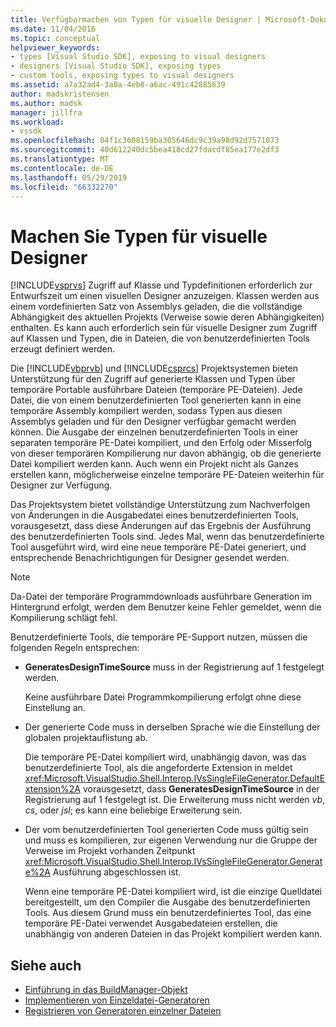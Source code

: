 ```yaml
---
title: Verfügbarmachen von Typen für visuelle Designer | Microsoft-Dokumentation
ms.date: 11/04/2016
ms.topic: conceptual
helpviewer_keywords:
- types [Visual Studio SDK], exposing to visual designers
- designers [Visual Studio SDK], exposing types
- custom tools, exposing types to visual designers
ms.assetid: a7a32ad4-3a0a-4eb8-a6ac-491c42885639
author: madskristensen
ms.author: madsk
manager: jillfra
ms.workload:
- vssdk
ms.openlocfilehash: 04f1c3608159ba305646dc9c39a98d92d7571073
ms.sourcegitcommit: 40d612240dc5bea418cd27fdacdf85ea177e2df3
ms.translationtype: MT
ms.contentlocale: de-DE
ms.lasthandoff: 05/29/2019
ms.locfileid: "66332270"
---
```

# <a name="expose-types-to-visual-designers"></a>Machen Sie Typen für visuelle Designer
[!INCLUDE[vsprvs](../../code-quality/includes/vsprvs_md.md)] Zugriff auf Klasse und Typdefinitionen erforderlich zur Entwurfszeit um einen visuellen Designer anzuzeigen. Klassen werden aus einem vordefinierten Satz von Assemblys geladen, die die vollständige Abhängigkeit des aktuellen Projekts (Verweise sowie deren Abhängigkeiten) enthalten. Es kann auch erforderlich sein für visuelle Designer zum Zugriff auf Klassen und Typen, die in Dateien, die von benutzerdefinierten Tools erzeugt definiert werden.

 Die [!INCLUDE[vbprvb](../../code-quality/includes/vbprvb_md.md)] und [!INCLUDE[csprcs](../../data-tools/includes/csprcs_md.md)] Projektsystemen bieten Unterstützung für den Zugriff auf generierte Klassen und Typen über temporäre Portable ausführbare Dateien (temporäre PE-Dateien). Jede Datei, die von einem benutzerdefinierten Tool generierten kann in eine temporäre Assembly kompiliert werden, sodass Typen aus diesen Assemblys geladen und für den Designer verfügbar gemacht werden können. Die Ausgabe der einzelnen benutzerdefinierten Tools in einer separaten temporäre PE-Datei kompiliert, und den Erfolg oder Misserfolg von dieser temporären Kompilierung nur davon abhängig, ob die generierte Datei kompiliert werden kann. Auch wenn ein Projekt nicht als Ganzes erstellen kann, möglicherweise einzelne temporäre PE-Dateien weiterhin für Designer zur Verfügung.

 Das Projektsystem bietet vollständige Unterstützung zum Nachverfolgen von Änderungen in die Ausgabedatei eines benutzerdefinierten Tools, vorausgesetzt, dass diese Änderungen auf das Ergebnis der Ausführung des benutzerdefinierten Tools sind. Jedes Mal, wenn das benutzerdefinierte Tool ausgeführt wird, wird eine neue temporäre PE-Datei generiert, und entsprechende Benachrichtigungen für Designer gesendet werden.

> [!NOTE]
> Da-Datei der temporäre Programmdownloads ausführbare Generation im Hintergrund erfolgt, werden dem Benutzer keine Fehler gemeldet, wenn die Kompilierung schlägt fehl.

 Benutzerdefinierte Tools, die temporäre PE-Support nutzen, müssen die folgenden Regeln entsprechen:

- **GeneratesDesignTimeSource** muss in der Registrierung auf 1 festgelegt werden.

     Keine ausführbare Datei Programmkompilierung erfolgt ohne diese Einstellung an.

- Der generierte Code muss in derselben Sprache wie die Einstellung der globalen projektauflistung ab.

     Die temporäre PE-Datei kompiliert wird, unabhängig davon, was das benutzerdefinierte Tool, als die angeforderte Extension in meldet <xref:Microsoft.VisualStudio.Shell.Interop.IVsSingleFileGenerator.DefaultExtension%2A> vorausgesetzt, dass **GeneratesDesignTimeSource** in der Registrierung auf 1 festgelegt ist. Die Erweiterung muss nicht werden *vb*, *cs*, oder *jsl*; es kann eine beliebige Erweiterung sein.

- Der vom benutzerdefinierten Tool generierten Code muss gültig sein und muss es kompilieren, zur eigenen Verwendung nur die Gruppe der Verweise im Projekt vorhanden Zeitpunkt <xref:Microsoft.VisualStudio.Shell.Interop.IVsSingleFileGenerator.Generate%2A> Ausführung abgeschlossen ist.

     Wenn eine temporäre PE-Datei kompiliert wird, ist die einzige Quelldatei bereitgestellt, um den Compiler die Ausgabe des benutzerdefinierten Tools. Aus diesem Grund muss ein benutzerdefiniertes Tool, das eine temporäre PE-Datei verwendet Ausgabedateien erstellen, die unabhängig von anderen Dateien in das Projekt kompiliert werden kann.

## <a name="see-also"></a>Siehe auch
- [Einführung in das BuildManager-Objekt](https://msdn.microsoft.com/library/50080ec2-c1c9-412c-98ef-18d7f895e7fa)
- [Implementieren von Einzeldatei-Generatoren](../../extensibility/internals/implementing-single-file-generators.md)
- [Registrieren von Generatoren einzelner Dateien](../../extensibility/internals/registering-single-file-generators.md)